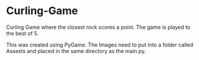 # Curling-Game
Curling Game where the closest rock scores a point. The game is played to the best of 5.

This was created using PyGame. The Images need to put into a folder called Assests and placed in the same directory as the main.py.
